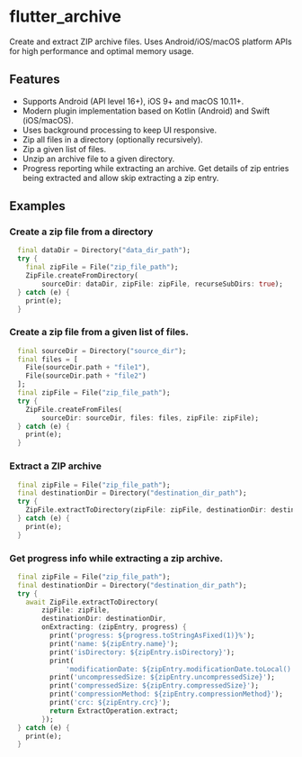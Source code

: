 # flutter_archive

Create and extract ZIP archive files. Uses Android/iOS/macOS platform APIs for high performance and optimal memory usage.

## Features

- Supports Android (API level 16+), iOS 9+ and macOS 10.11+.
- Modern plugin implementation based on Kotlin (Android) and Swift (iOS/macOS).
- Uses background processing to keep UI responsive.
- Zip all files in a directory (optionally recursively).
- Zip a given list of files.
- Unzip an archive file to a given directory.
- Progress reporting while extracting an archive. Get details of zip entries being extracted and allow skip extracting a zip entry.

## Examples

### Create a zip file from a directory

```dart
  final dataDir = Directory("data_dir_path");
  try {
    final zipFile = File("zip_file_path");
    ZipFile.createFromDirectory(
        sourceDir: dataDir, zipFile: zipFile, recurseSubDirs: true);
  } catch (e) {
    print(e);
  }
```

### Create a zip file from a given list of files.

```dart
  final sourceDir = Directory("source_dir");
  final files = [
    File(sourceDir.path + "file1"),
    File(sourceDir.path + "file2")
  ];
  final zipFile = File("zip_file_path");
  try {
    ZipFile.createFromFiles(
        sourceDir: sourceDir, files: files, zipFile: zipFile);
  } catch (e) {
    print(e);
  }
```

### Extract a ZIP archive

```dart
  final zipFile = File("zip_file_path");
  final destinationDir = Directory("destination_dir_path");
  try {
    ZipFile.extractToDirectory(zipFile: zipFile, destinationDir: destinationDir);
  } catch (e) {
    print(e);
  }
```

### Get progress info while extracting a zip archive.

```dart
  final zipFile = File("zip_file_path");
  final destinationDir = Directory("destination_dir_path");
  try {
    await ZipFile.extractToDirectory(
        zipFile: zipFile,
        destinationDir: destinationDir,
        onExtracting: (zipEntry, progress) {
          print('progress: ${progress.toStringAsFixed(1)}%');
          print('name: ${zipEntry.name}');
          print('isDirectory: ${zipEntry.isDirectory}');
          print(
              'modificationDate: ${zipEntry.modificationDate.toLocal().toIso8601String()}');
          print('uncompressedSize: ${zipEntry.uncompressedSize}');
          print('compressedSize: ${zipEntry.compressedSize}');
          print('compressionMethod: ${zipEntry.compressionMethod}');
          print('crc: ${zipEntry.crc}');
          return ExtractOperation.extract;
        });
  } catch (e) {
    print(e);
  }
```
